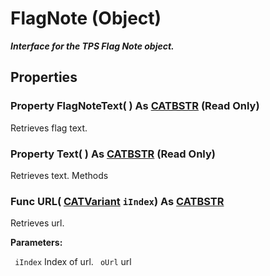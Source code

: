 # FlagNote (Object)

**_Interface for the TPS Flag Note object._**

## Properties

### Property **FlagNoteText**( ) As [CATBSTR](../System/typedef_CATBSTR_8129.md) (Read Only)

Retrieves flag text.  
### Property **Text**( ) As [CATBSTR](../System/typedef_CATBSTR_8129.md) (Read Only)

Retrieves text.  Methods

### Func **URL**( [CATVariant](../System/typedef_CATVariant_20656.md)  `iIndex`) As [CATBSTR](../System/typedef_CATBSTR_8129.md)

Retrieves url.

**Parameters:**

` iIndex`      Index of url.
` oUrl`      url